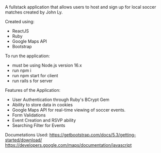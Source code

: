 A fullstack application that allows users to host and sign up for local soccer matches created by John Ly.

Created using:
  - ReactJS
  - Ruby
  - Google Maps API
  - Bootstrap

To run the application: 
  - must be using Node.js version 16.x
  - run npm i
  - run npm start for client
  - run rails s for server

Features of the Application:
  - User Authentication through Ruby's BCrypt Gem
  - Ability to store data in cookies
  - Google Maps API for real-time viewing of soccer events.
  - Form Validations
  - Event Creation and RSVP ability
  - Searching Filter for Events

Documetations Used:
https://getbootstrap.com/docs/5.3/getting-started/download/
https://developers.google.com/maps/documentation/javascript
